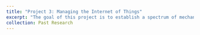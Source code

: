 ```yaml
---
title: "Project 3: Managing the Internet of Things"
excerpt: "The goal of this project is to establish a spectrum of mechanisms to manage the Internet of Things (IoT) effectively and efficiently.  Since the “things" are typically wireless sensors or RFID tags, which all have a limited computing power and energy capacity, we started with proposing an energy-efficient hierarchical IoT architecture design. Since the proposed architecture does not require sensors equipped with sophisticated modules and runs complex routing mechanisms, it is expected to be flexible, scalable, and manageable.  To deal with the potential chaos of medium access caused by massive machine-type communications, we presented an access control mechanism to ensure the quality of services and the sustainability of IoT systems in smart cities.  We also developed a lightweight and cost-effective multicast routing algorithm for multimedia communications in IoT systems.  A network-coding-based, relay-assisted, and bi-directional data transmission scheme was formulated as to the efficiency of data transmissions in the IoT systems.   Interestingly, this scheme reveals the following fact: the time-varying feature of the state information of the wireless channel between two IoT objects can be utilized in the network coding technique to achieve a specific system performance gain."
collection: Past Research
---
```

